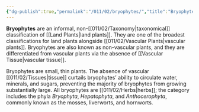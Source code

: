 ```yaml
---
{"dg-publish":true,"permalink":"/011/02/bryophytes/","title":"Bryophytes","tags":["BIOL412"],"noteIcon":"1","created":"2024-10-19T20:27:19.022-07:00","updated":"2024-09-26T15:03:48.097-07:00"}
---
```


**Bryophytes** are an informal, non-[[011/02/Taxonomy\|taxonomical]] classification of [[Land Plants\|land plants]]. They are one of the broadest classifications for land plants alongside [[011/02/Vascular Plants\|vascular plants]]. Bryophytes are also known as non-vascular plants, and they are differentiated from vascular plants via the absence of [[Vascular Tissue\|vascular tissue]].

Bryophytes are small, thin plants. The absence of vascular [[011/02/Tissues\|tissue]] curtails bryophytes’ ability to circulate water, minerals, and sugars, preventing the majority of bryophytes from growing substantially large. All bryophytes are [[011/02/Herbs\|herbs]]; the category includes the phyla *Bryophyta*, *Hepatophyta*, and *Anthocerophyta*, commonly known as the mosses, liverworts, and hornworts.